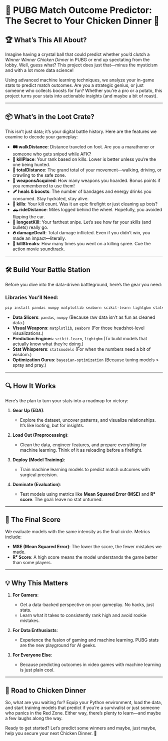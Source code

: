 # 🔫 PUBG Match Outcome Predictor: The Secret to Your Chicken Dinner 🐔

## 🏆 What’s This All About?
Imagine having a crystal ball that could predict whether you’d clutch a *Winner Winner Chicken Dinner* in PUBG or end up spectating from the lobby. Well, guess what? This project does just that—minus the mysticism and with a lot more data science!

Using advanced machine learning techniques, we analyze your in-game stats to predict match outcomes. Are you a strategic genius, or just someone who collects boosts for fun? Whether you’re a pro or a potato, this project turns your stats into actionable insights (and maybe a bit of roast).

---

## 📦 What’s in the Loot Crate?
This isn’t just data; it’s your digital battle history. Here are the features we examine to decode your gameplay:

- **🛤 walkDistance**: Distance traveled on foot. Are you a marathoner or someone who gets sniped while AFK?
- **🎯 killPlace**: Your rank based on kills. Lower is better unless you’re the one being hunted.
- **🚀 totalDistance**: The grand total of your movement—walking, driving, or crawling to the safe zone.
- **🔫 weaponsAcquired**: How many weapons you hoarded. Bonus points if you remembered to use them!
- **🩹 heals & boosts**: The number of bandages and energy drinks you consumed. Stay hydrated, stay alive.
- **👊 kills**: Your kill count. Was it an epic firefight or just cleaning up bots?
- **🛻 rideDistance**: Miles logged behind the wheel. Hopefully, you avoided flipping the car.
- **📏 longestKill**: Your farthest snipe. Let’s see how far your skills (and bullets) really go.
- **🔥 damageDealt**: Total damage inflicted. Even if you didn’t win, you made an impact—literally.
- **🏃 killStreaks**: How many times you went on a killing spree. Cue the action movie soundtrack.

---

## 🛠️ Build Your Battle Station
Before you dive into the data-driven battleground, here’s the gear you need:

### Libraries You’ll Need:
```bash
pip install pandas numpy matplotlib seaborn scikit-learn lightgbm statsmodels bayesian-optimization
```

- **Data Slicers**: `pandas`, `numpy` (Because raw data isn’t as fun as cleaned data.)
- **Visual Weapons**: `matplotlib`, `seaborn` (For those headshot-level visualizations.)
- **Prediction Engines**: `scikit-learn`, `lightgbm` (To build models that actually know what they’re doing.)
- **Stat Whisperers**: `statsmodels` (For when the numbers need a bit of wisdom.)
- **Optimization Gurus**: `bayesian-optimization` (Because tuning models > spray and pray.)

---

## 🔍 How It Works
Here’s the plan to turn your stats into a roadmap for victory:

1. **Gear Up (EDA)**:
   - Explore the dataset, uncover patterns, and visualize relationships. It’s like looting, but for insights.
   
2. **Load Out (Preprocessing)**:
   - Clean the data, engineer features, and prepare everything for machine learning. Think of it as reloading before a firefight.
   
3. **Deploy (Model Training)**:
   - Train machine learning models to predict match outcomes with surgical precision.
   
4. **Dominate (Evaluation)**:
   - Test models using metrics like **Mean Squared Error (MSE)** and **R² score**. The goal: leave no stat unturned.

---

## 🎯 The Final Score
We evaluate models with the same intensity as the final circle. Metrics include:
- **MSE (Mean Squared Error)**: The lower the score, the fewer mistakes we made.
- **R² Score**: A high score means the model understands the game better than some players.

---

## 💡 Why This Matters
1. **For Gamers**:
   - Get a data-backed perspective on your gameplay. No hacks, just stats.
   - Learn what it takes to consistently rank high and avoid rookie mistakes.
   
2. **For Data Enthusiasts**:
   - Experience the fusion of gaming and machine learning. PUBG stats are the new playground for AI geeks.

3. **For Everyone Else**:
   - Because predicting outcomes in video games with machine learning is just plain cool.

---

## 🐔 Road to Chicken Dinner
So, what are you waiting for? Equip your Python environment, load the data, and start training models that predict if you’re a survivalist or just someone who panics in the Red Zone. Either way, there’s plenty to learn—and maybe a few laughs along the way.

Ready to get started? Let’s predict some winners and maybe, just maybe, help you secure your next Chicken Dinner. 🐔
